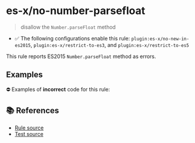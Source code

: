 # es-x/no-number-parsefloat
> disallow the `Number.parseFloat` method

- ✅ The following configurations enable this rule: `plugin:es-x/no-new-in-es2015`, `plugin:es-x/restrict-to-es3`, and `plugin:es-x/restrict-to-es5`

This rule reports ES2015 `Number.parseFloat` method as errors.

## Examples

⛔ Examples of **incorrect** code for this rule:

<eslint-playground type="bad" code="/*eslint es-x/no-number-parsefloat: error */
const b = Number.parseFloat(value)
" />

## 📚 References

- [Rule source](https://github.com/ota-meshi/eslint-plugin-es-x/blob/v4.1.0/lib/rules/no-number-parsefloat.js)
- [Test source](https://github.com/ota-meshi/eslint-plugin-es-x/blob/v4.1.0/tests/lib/rules/no-number-parsefloat.js)
